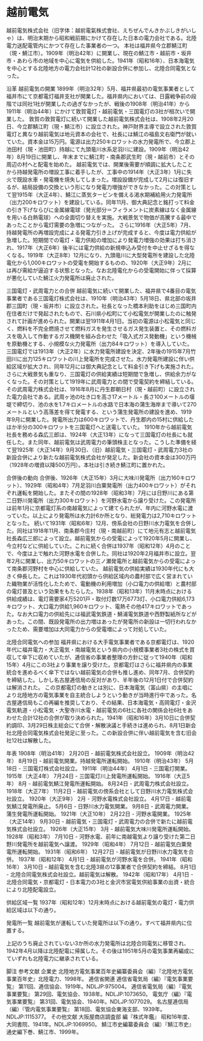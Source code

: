 # 越前電気

越前電気株式会社（旧字体：越前󠄁電氣株式會社󠄁、えちぜんでんきかぶしきがいしゃ）は、明治末期から昭和戦前期にかけて存在した日本の電力会社である。北陸電力送配電管内にかつて存在した事業者の一つ。
本社は福井県今立郡鯖江町（現・鯖江市）。1909年（明治42年）に開業し、現在の鯖江市・越前市・坂井市・あわら市の地域を中心に電気を供給した。1941年（昭和16年）、日本海電気を中心とする北陸地方の電力会社計12社の新設合併に参加し、北陸合同電気となった。

沿革
越前電気の開業
1899年（明治32年）5月、福井県最初の電気事業者として福井市にて京都電灯福井支社が開業した。福井県内においては、日露戦争前の段階では同社1社が開業したの過ぎなかったが、戦後の1908年（明治41年）から1911年（明治44年）にかけて敦賀電灯・越前電気・三国電灯の3社が相次いで開業した。
敦賀の敦賀電灯に続いて開業した越前電気株式会社は、1908年2月20日、今立郡鯖江町（現・鯖江市）に設立された。神戸財界主導で設立された敦賀電灯と異なり越前電気は地元資本の会社で、社長には鯖江の福島文右衛門が就いていた。資本金は15万円。電源は出力250キロワットの水力発電所で、今立郡上池田村（現・池田町）持越にて九頭竜川水系足羽川に建設。1909年（明治42年）8月19日に開業し、年末までに鯖江町・南条郡武生町（現・越前市）とその周辺の村へと配電を始めた。
越前電気では、開業後需要が順調に拡大したことから持越発電所の増設工事に着手したが、工事中の1914年（大正3年）1月に失火で既設水車・発電機を焼失してしまった。増設設備が完成して2月には復旧するが、結局設備の交換という形になり発電力増強ができなかった。この対策として翌1915年（大正4年）、鯖江に蒸気タービンを備える渇水期補給用火力発電所（出力200キロワット）を建設している。同年11月、御大典記念と銘打って料金の引き下げならびに金属線電球（発光部分＝フィラメントに炭素線はなく金属線を用いる白熱電球）への全面切り替えを実施。大戦景気で物価が高騰する最中であったことから電灯需要の急増につながった。
さらに1916年（大正5年）7月、持越発電所の再増設完成による発電力引き上げが完成すると、今度は電力供給が急増した。短期間での電灯・電力供給の増加により発電力増強の効果は打ち消され、1917年（大正6年）後半には電力供給の新規申込み受付を中止せざるを得なくなる。1919年（大正8年）12月になり、九頭竜川に大型発電所を建設した北陸電化から1,000キロワットの受電を開始するものの、1920年（大正9年）2月には再び需給が逼迫する状態となった。なお北陸電化からの受電開始に伴って採算が悪化していた鯖江火力発電所は廃止された。

三国電灯・武周電力との合併
越前電気に続いて開業した、福井県で4番目の電気事業者である三国電灯株式会社は、1910年（明治43年）5月18日、県北部の坂井郡三国町（現・坂井市）に設立された。社長となった橋本利助をはじめ三国町内在住者だけで発起されたもので、石川県小松町にて小松電気が開業したのに触発されて計画が進められた。開業は翌1911年4月1日。当初の電源は小松電気と同じく、燃料を不完全燃焼させて燃料ガスを発生させるガス発生装置と、その燃料ガスを吸入して作動するガス機関を組み合わせた「吸入式ガス発動機」という機械を原動機とする、小規模な火力発電所（出力84キロワット）を導入していた。
三国電灯では1913年（大正2年）に水力発電所建設を決定、2年後の1915年7月竹田川に出力125キロワットの川上発電所を完成させた。水力発電所建設に伴い供給区域が拡大され、同年12月には御大典記念として料金引き下げも実施された。さらに大戦景気も重なり、三国電灯の供給実績は短期間で急増し、供給余力がなくなった。その対策として1919年に武周電力との間で受電契約を締結している。
その武周電力株式会社は、1916年8月に丹生郡朝日村（現・越前町）に設立された電力会社である。武周ヶ池の吐き口を高さ17メートル・長さ100メートルの堰堤で締切り、池の水を1.7キロメートルの水路で日本海の蒲生海岸まで導いて270メートルという高落差を得て発電する、という蒲生発電所の建設を進め、1919年9月に開業した。発電所出力は600キロワットで、丹生郡内の15村に供給したほか半分の300キロワットを三国電灯へと送電していた。
1910年から越前電気社長を務める森広三郎は、1924年（大正13年）になって三国電灯の社長にも就任した。また同年、越前電気は武周電力の筆頭株主となった。こうした準備を経て翌1925年（大正14年）9月30日、（旧）越前電気・三国電灯・武周電力3社の新設合併により新たな越前電気株式会社が発足した。新会社の資本金は300万円（1928年の増資以降500万円）。本社は引き続き鯖江町に置かれた。

合併後の動向
合併後、1926年（大正15年）3月に大味川発電所（出力160キロワット）、1929年（昭和4年）7月足羽川白粟発電所（出力400キロワット）がそれぞれ運転を開始した。またその間の1928年（昭和3年）7月には日野川にある第二日野川発電所（出力300キロワット）を河野水電から譲り受けた。この発電所は前年1月に京都電灯系の南越電気によって建てられたが、年内に河野水電に渡っていた。以上により発電所は水力計6か所となり、総発電力は2,710キロワットとなった。
続いて1931年（昭和6年）12月、傍系会社の日野川水力電気を合併した。同社は1918年11月、南条郡今庄村（現・南越前町）にて地元有志と越前電気社長森広三郎によって設立。越前電気からの受電によって1920年5月に開業し、今立村などに供給していた。これに続く合併は1937年（昭和12年）4月のことで、今度は上で触れた河野水電を合併した。同社は1920年2月福井市に設立。翌年2月に開業し、出力50キロワットの三ノ瀬発電所と越前電気からの受電によって南条郡河野村を中心に供給していた。
越前電気の供給実績は1930年代にも大きく伸長した。これは1930年代初頭から供給区域内の農村部で広く営まれていた織物業が活性化したためで、電動機の利用増加（小口電力の供給増）と農村部の電灯普及という効果をもたらした。1938年（昭和13年）11月末時点における供給成績は、電灯需要家4万5201戸・取付灯数17万6773灯、小口電力供給6,173キロワット、大口電力供給1,960キロワット、電熱その他417キロワットであった。なお大口電力の供給先には福武電気鉄道・鯖浦電気鉄道や西野製紙所などがあった。この間、既設発電所の出力増はあったが発電所の新設は一切行われなかったため、需要増加は大同電力からの受電増によって対処していた。

北陸合同電気への参加
福井県における大手電気事業者である京都電灯は、1920年代に福井電力・大正電気・南越電気という県内の小規模事業者3社の株式を買収して傘下に収めていたが、逓信省の事業者整理の方針に従って1940年（昭和15年）4月にこの3社より事業を譲り受けた。京都電灯はさらに福井県内の事業統合を進めるべく傘下ではない越前電気の合併も推し進め、同年7月、合併契約を締結した。しかし名古屋逓信局の反対があり、半年後の12月1日付で合併契約は解消された。
この京都電灯の動きとは別に、日本海電気（富山県）の主唱により北陸地方の電気事業を自主統合しようという動きが当時進行中であった。名古屋逓信局もこの再編を推奨しており、その結果、日本海電気・高岡電灯・金沢電気軌道・小松電気・大聖寺川水電・越前電気の6社に各社の関係会社6社をあわせた合計12社の合併が取り決められた。1941年（昭和16年）3月10日に合併契約調印、3月29日株主総会にて合併・解散決議と手続きは進められ、8月1日新会社北陸合同電気株式会社発足に至った。この新設合併に伴い越前電気を含む旧会社12社は解散した。

年表
1908年（明治41年）
2月20日 - 越前電気株式会社設立。
1909年（明治42年）
8月19日 - 越前電気開業。持越発電所運転開始。
1910年（明治43年）
5月18日 - 三国電灯株式会社設立。
1911年（明治44年）
4月1日 - 三国電灯開業。
1915年（大正4年）
7月24日 - 三国電灯川上発電所運転開始。
1916年（大正5年）
8月 - 越前電気鯖江発電所運転開始。
8月24日 - 武周電力株式会社設立。
1918年（大正7年）
11月2日 - 越前電気の傍系会社として日野川水力電気株式会社設立。
1920年（大正9年）
2月 - 河野水電株式会社設立。
4月17日 - 越前電気鯖江発電所廃止。
5月6日 - 日野川水力電気開業。
9月8日 - 武周電力開業。蒲生発電所運転開始。
1921年（大正10年）
2月22日 - 河野水電開業。
1925年（大正14年）
9月30日 - 越前電気・三国電灯・武周電力の合併で新たに越前電気株式会社設立。
1926年（大正15年）
3月 - 越前電気大味川発電所運転開始。
1928年（昭和3年）
7月10日 - 河野水電、前年に南越電気より譲り受けた第二日野川発電所を越前電気へ譲渡。
1929年（昭和4年）
7月12日 - 越前電気白粟発電所運転開始。
1931年（昭和6年）
12月27日 - 越前電気が日野川水力電気を合併。
1937年（昭和12年）
4月1日 - 越前電気が河野水電を合併。
1941年（昭和16年）
3月10日 - 越前電気を含む北陸3県の12事業者で合併契約を締結。
8月1日 - 北陸合同電気株式会社設立。越前電気は解散。
1942年（昭和17年）
4月1日 - 北陸合同電気・京都電灯・日本電力の3社と金沢市営電気供給事業の出資・統合により北陸配電設立。

供給区域一覧
1937年（昭和12年）12月末時点における越前電気の電灯・電力供給区域は以下の通り。

発電所一覧
越前電気が運転していた発電所は以下の通り。すべて福井県内に位置する。

上記のうち廃止されていない3か所の水力発電所は北陸合同電気に移管され、1942年4月以降は北陸配電に帰属した。その後は1951年5月の電気事業再編成にていずれも北陸電力に継承されている。

脚注
参考文献
企業史
北陸地方電気事業百年史編纂委員会（編）『北陸地方電気事業百年史』北陸電力、1998年。 
逓信省関連
逓信省電気局（編）『電気事業要覧』 第11回、逓信協会、1919年。NDLJP:975004。 
逓信省電気局（編）『電気事業要覧』 第29回、電気協会、1938年。NDLJP:1073650。 
電気庁（編）『電気事業要覧』 第31回、電気協会、1940年。NDLJP:1077029。 
名古屋逓信局（編）『管内電気事業要覧』 第18回、電気協会東海支部、1939年。NDLJP:1115377。 
その他文献
大阪屋商店調査部 編『株式年鑑』 昭和16年度、大同書院、1941年。NDLJP:1069950。 
鯖江市史編纂委員会（編）『鯖江市史』 通史編下巻、鯖江市、1999年。